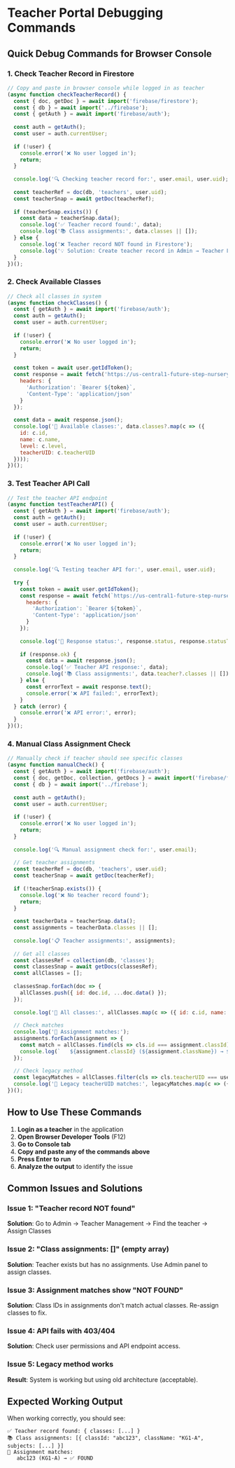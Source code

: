 # Teacher Portal Debugging Commands

## Quick Debug Commands for Browser Console

### 1. Check Teacher Record in Firestore
```javascript
// Copy and paste in browser console while logged in as teacher
(async function checkTeacherRecord() {
  const { doc, getDoc } = await import('firebase/firestore');
  const { db } = await import('../firebase');
  const { getAuth } = await import('firebase/auth');
  
  const auth = getAuth();
  const user = auth.currentUser;
  
  if (!user) {
    console.error('❌ No user logged in');
    return;
  }
  
  console.log('🔍 Checking teacher record for:', user.email, user.uid);
  
  const teacherRef = doc(db, 'teachers', user.uid);
  const teacherSnap = await getDoc(teacherRef);
  
  if (teacherSnap.exists()) {
    const data = teacherSnap.data();
    console.log('✅ Teacher record found:', data);
    console.log('📚 Class assignments:', data.classes || []);
  } else {
    console.log('❌ Teacher record NOT found in Firestore');
    console.log('💡 Solution: Create teacher record in Admin → Teacher Management');
  }
})();
```

### 2. Check Available Classes
```javascript
// Check all classes in system
(async function checkClasses() {
  const { getAuth } = await import('firebase/auth');
  const auth = getAuth();
  const user = auth.currentUser;
  
  if (!user) {
    console.error('❌ No user logged in');
    return;
  }
  
  const token = await user.getIdToken();
  const response = await fetch('https://us-central1-future-step-nursery.cloudfunctions.net/manageClasses?operation=list', {
    headers: {
      'Authorization': `Bearer ${token}`,
      'Content-Type': 'application/json'
    }
  });
  
  const data = await response.json();
  console.log('🏫 Available classes:', data.classes?.map(c => ({
    id: c.id,
    name: c.name,
    level: c.level,
    teacherUID: c.teacherUID
  })));
})();
```

### 3. Test Teacher API Call
```javascript
// Test the teacher API endpoint
(async function testTeacherAPI() {
  const { getAuth } = await import('firebase/auth');
  const auth = getAuth();
  const user = auth.currentUser;
  
  if (!user) {
    console.error('❌ No user logged in');
    return;
  }
  
  console.log('🔍 Testing teacher API for:', user.email, user.uid);
  
  try {
    const token = await user.getIdToken();
    const response = await fetch(`https://us-central1-future-step-nursery.cloudfunctions.net/manageTeachersNew?operation=get&teacherId=${user.uid}`, {
      headers: {
        'Authorization': `Bearer ${token}`,
        'Content-Type': 'application/json'
      }
    });
    
    console.log('📡 Response status:', response.status, response.statusText);
    
    if (response.ok) {
      const data = await response.json();
      console.log('✅ Teacher API response:', data);
      console.log('📚 Class assignments:', data.teacher?.classes || []);
    } else {
      const errorText = await response.text();
      console.error('❌ API failed:', errorText);
    }
  } catch (error) {
    console.error('❌ API error:', error);
  }
})();
```

### 4. Manual Class Assignment Check
```javascript
// Manually check if teacher should see specific classes
(async function manualCheck() {
  const { getAuth } = await import('firebase/auth');
  const { doc, getDoc, collection, getDocs } = await import('firebase/firestore');
  const { db } = await import('../firebase');
  
  const auth = getAuth();
  const user = auth.currentUser;
  
  if (!user) {
    console.error('❌ No user logged in');
    return;
  }
  
  console.log('🔍 Manual assignment check for:', user.email);
  
  // Get teacher assignments
  const teacherRef = doc(db, 'teachers', user.uid);
  const teacherSnap = await getDoc(teacherRef);
  
  if (!teacherSnap.exists()) {
    console.log('❌ No teacher record found');
    return;
  }
  
  const teacherData = teacherSnap.data();
  const assignments = teacherData.classes || [];
  
  console.log('📋 Teacher assignments:', assignments);
  
  // Get all classes
  const classesRef = collection(db, 'classes');
  const classesSnap = await getDocs(classesRef);
  const allClasses = [];
  
  classesSnap.forEach(doc => {
    allClasses.push({ id: doc.id, ...doc.data() });
  });
  
  console.log('🏫 All classes:', allClasses.map(c => ({ id: c.id, name: c.name })));
  
  // Check matches
  console.log('🎯 Assignment matches:');
  assignments.forEach(assignment => {
    const match = allClasses.find(cls => cls.id === assignment.classId);
    console.log(`   ${assignment.classId} (${assignment.className}) → ${match ? '✅ FOUND' : '❌ NOT FOUND'}`);
  });
  
  // Check legacy method
  const legacyMatches = allClasses.filter(cls => cls.teacherUID === user.uid);
  console.log('🔄 Legacy teacherUID matches:', legacyMatches.map(c => ({ id: c.id, name: c.name })));
})();
```

## How to Use These Commands

1. **Login as a teacher** in the application
2. **Open Browser Developer Tools** (F12)
3. **Go to Console tab**
4. **Copy and paste any of the commands above**
5. **Press Enter to run**
6. **Analyze the output** to identify the issue

## Common Issues and Solutions

### Issue 1: "Teacher record NOT found"
**Solution**: Go to Admin → Teacher Management → Find the teacher → Assign Classes

### Issue 2: "Class assignments: []" (empty array)
**Solution**: Teacher exists but has no assignments. Use Admin panel to assign classes.

### Issue 3: Assignment matches show "NOT FOUND"
**Solution**: Class IDs in assignments don't match actual classes. Re-assign classes to fix.

### Issue 4: API fails with 403/404
**Solution**: Check user permissions and API endpoint access.

### Issue 5: Legacy method works
**Result**: System is working but using old architecture (acceptable).

## Expected Working Output

When working correctly, you should see:
```
✅ Teacher record found: { classes: [...] }
📚 Class assignments: [{ classId: "abc123", className: "KG1-A", subjects: [...] }]
🎯 Assignment matches:
   abc123 (KG1-A) → ✅ FOUND
```

